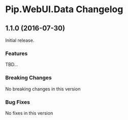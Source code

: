 # Pip.WebUI.Data Changelog

## <a name="1.1.0"></a> 1.1.0 (2016-07-30)

Initial release.

### Features
TBD...

### Breaking Changes
No breaking changes in this version

### Bug Fixes
No fixes in this version 

